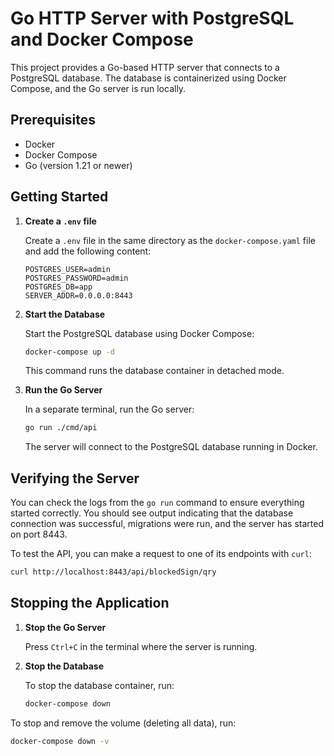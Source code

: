 # Go HTTP Server with PostgreSQL and Docker Compose

This project provides a Go-based HTTP server that connects to a PostgreSQL database. The database is containerized using Docker Compose, and the Go server is run locally.

## Prerequisites

- Docker
- Docker Compose
- Go (version 1.21 or newer)

## Getting Started

1.  **Create a `.env` file**

    Create a `.env` file in the same directory as the `docker-compose.yaml` file and add the following content:

    ```env
    POSTGRES_USER=admin
    POSTGRES_PASSWORD=admin
    POSTGRES_DB=app
    SERVER_ADDR=0.0.0.0:8443
    ```

2.  **Start the Database**

    Start the PostgreSQL database using Docker Compose:

    ```bash
    docker-compose up -d
    ```

    This command runs the database container in detached mode.

3.  **Run the Go Server**

    In a separate terminal, run the Go server:

    ```bash
    go run ./cmd/api
    ```

    The server will connect to the PostgreSQL database running in Docker.

## Verifying the Server

You can check the logs from the `go run` command to ensure everything started correctly. You should see output indicating that the database connection was successful, migrations were run, and the server has started on port 8443.

To test the API, you can make a request to one of its endpoints with `curl`:

```bash
curl http://localhost:8443/api/blockedSign/qry
```

## Stopping the Application

1.  **Stop the Go Server**

    Press `Ctrl+C` in the terminal where the server is running.

2.  **Stop the Database**

    To stop the database container, run:

    ```bash
    docker-compose down
    ```

To stop and remove the volume (deleting all data), run:

```bash
docker-compose down -v
```
